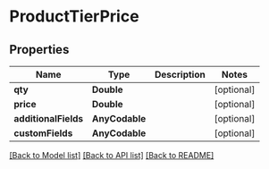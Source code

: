 # ProductTierPrice

## Properties
Name | Type | Description | Notes
------------ | ------------- | ------------- | -------------
**qty** | **Double** |  | [optional] 
**price** | **Double** |  | [optional] 
**additionalFields** | **AnyCodable** |  | [optional] 
**customFields** | **AnyCodable** |  | [optional] 

[[Back to Model list]](../README.md#documentation-for-models) [[Back to API list]](../README.md#documentation-for-api-endpoints) [[Back to README]](../README.md)


